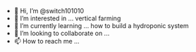 - 👋 Hi, I’m @switch101010
- 👀 I’m interested in ... vertical farming
- 🌱 I’m currently learning ... how to build a hydroponic system
- 💞️ I’m looking to collaborate on ...
- 📫 How to reach me ...

<!---
switch101010/switch101010 is a ✨ special ✨ repository because its `README.md` (this file) appears on your GitHub profile.
You can click the Preview link to take a look at your changes.
--->
